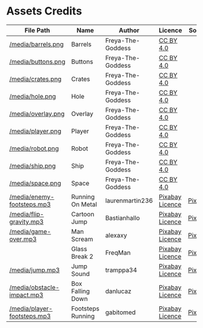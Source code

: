 # Assets Credits
| File Path                                                  | Name              | Author            | Licence                                                   | Source                                                                |
| ---------------------------------------------------------- | ----------------- |------------------ | --------------------------------------------------------- | --------------------------------------------------------------------- |
| [/media/barrels.png](/media/barrels.png)                   | Barrels           | Freya-The-Goddess | [CC BY 4.0](https://creativecommons.org/licenses/by/4.0/) |                                                                       |
| [/media/buttons.png](/media/buttons.png)                   | Buttons           | Freya-The-Goddess | [CC BY 4.0](https://creativecommons.org/licenses/by/4.0/) |                                                                       |
| [/media/crates.png](/media/crates.png)                     | Crates            | Freya-The-Goddess | [CC BY 4.0](https://creativecommons.org/licenses/by/4.0/) |                                                                       |
| [/media/hole.png](/media/hole.png)                         | Hole              | Freya-The-Goddess | [CC BY 4.0](https://creativecommons.org/licenses/by/4.0/) |                                                                       |
| [/media/overlay.png](/media/overlay.png)                   | Overlay           | Freya-The-Goddess | [CC BY 4.0](https://creativecommons.org/licenses/by/4.0/) |                                                                       |
| [/media/player.png](/media/player.png)                     | Player            | Freya-The-Goddess | [CC BY 4.0](https://creativecommons.org/licenses/by/4.0/) |                                                                       |
| [/media/robot.png](/media/robot.png)                       | Robot             | Freya-The-Goddess | [CC BY 4.0](https://creativecommons.org/licenses/by/4.0/) |                                                                       |
| [/media/ship.png](/media/ship.png)                         | Ship              | Freya-The-Goddess | [CC BY 4.0](https://creativecommons.org/licenses/by/4.0/) |                                                                       |
| [/media/space.png](/media/space.png)                       | Space             | Freya-The-Goddess | [CC BY 4.0](https://creativecommons.org/licenses/by/4.0/) |                                                                       |
| [/media/enemy-footsteps.mp3](/media/enemy-footsteps.mp3)   | Running On Metal  | laurenmartin236   | [Pixabay Licence](https://pixabay.com/service/license/)   | [Pixabay](https://pixabay.com/sound-effects/running-on-metal-74791/)  |
| [/media/flip-gravity.mp3](/media/flip-gravity.mp3)         | Cartoon Jump      | Bastianhallo      | [Pixabay Licence](https://pixabay.com/service/license/)   | [Pixabay](https://pixabay.com/sound-effects/cartoon-jump-6462/)       |
| [/media/game-over.mp3](/media/game-over.mp3)               | Man Scream        | alexaxy           | [Pixabay Licence](https://pixabay.com/service/license/)   | [Pixabay](https://pixabay.com/sound-effects/man-scream-7049/)         |
|                                                            | Glass Break 2     | FreqMan           | [Pixabay Licence](https://pixabay.com/service/license/)   | [Pixabay](https://pixabay.com/sound-effects/glass-break-2-80964/)     |
| [/media/jump.mp3](/media/jump.mp3)                         | Jump Sound        | tramppa34         | [Pixabay Licence](https://pixabay.com/service/license/)   | [Pixabay](https://pixabay.com/sound-effects/jump-sound-14839/)        |
| [/media/obstacle-impact.mp3](/media/obstacle-impact.mp3)   | Box Falling Down  | danlucaz          | [Pixabay Licence](https://pixabay.com/service/license/)   | [Pixabay](https://pixabay.com/sound-effects/box-falling-down-97295/)  |
| [/media/player-footsteps.mp3](/media/player-footsteps.mp3) | Footsteps Running | gabitomed         | [Pixabay Licence](https://pixabay.com/service/license/)   | [Pixabay](https://pixabay.com/sound-effects/footsteps-running-40448/) |